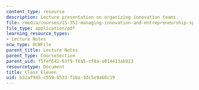 ```yaml
---
content_type: resource
description: Lecture presentation on organizing innovation teams.
file: /media/courses/15-351-managing-innovation-and-entrepreneurship-spring-2008/b32af945c559b533f1ba3dc5e9a66c19_10_lec.pdf
file_type: application/pdf
learning_resource_types:
- Lecture Notes
ocw_type: OCWFile
parent_title: Lecture Notes
parent_type: CourseSection
parent_uid: f5fef642-63f9-f6a5-cf8a-a014413ab923
resourcetype: Document
title: Class Eleven
uid: b32af945-c559-b533-f1ba-3dc5e9a66c19
---
```

